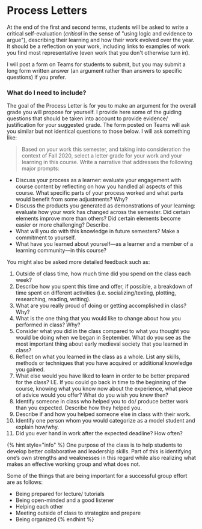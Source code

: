 # Process Letters

At the end of the first and second terms, students will be asked to write a critical self-evaluation (_critical_ in the sense of "using logic and evidence to argue"), describing their learning and how their work evolved over the year. It should be a reflection on your work, including links to examples of work you find most representative (even work that you don't otherwise turn in).

I will post a form on Teams for students to submit, but you may submit a long form written answer (an argument rather than answers to specific questions) if you prefer. &#x20;

### What do I need to include?

The goal of the Process Letter is for you to make an argument for the overall grade you will propose for yourself. I provide here some of the guiding questions that should be taken into account to provide evidence/ justification for your suggested grade. The form posted on Teams will ask you similar but not identical questions to those below. I will ask something like:

> Based on your work this semester, and taking into consideration the context of Fall 2020, select a letter grade for your work and your learning in this course. Write a narrative that addresses the following major prompts:&#x20;

* Discuss your process as a learner: evaluate your engagement with course content by reflecting on how you handled all aspects of this course. What specific parts of your process worked and what parts would benefit from some adjustments? Why? &#x20;
* Discuss the products you generated as demonstrations of your learning: evaluate how your work has changed across the semester. Did certain elements improve more than others? Did certain elements become easier or more challenging? Describe.&#x20;
* What will you do with this knowledge in future semesters? Make a commitment to yourself.
* What have you learned about yourself—as a learner and a member of a learning community—in this course?

You might also be asked more detailed feedback such as:

1. Outside of class time, how much time did you spend on the class each week?
2. Describe how you spent this time and offer, if possible, a breakdown of time spent on different activities (i.e. socializing/texting, plotting, researching, reading, writing).
3. What are you really proud of doing or getting accomplished in class? Why?
4. What is the one thing that you would like to change about how you performed in class? Why?
5. Consider what you did in the class compared to what you thought you would be doing when we began in September. What do you see as the most important thing about early medieval society that you learned in class?
6. Reflect on what you learned in the class as a whole. List any skills, methods or techniques that you have acquired or additional knowledge you gained.
7. What else would you have liked to learn in order to be better prepared for the class? I.E. If you could go back in time to the beginning of the course, knowing what you know now about the experience, what piece of advice would you offer? What do you wish you knew then?
8. Identify someone in class who helped you to do/ produce better work than you expected. Describe how they helped you.
9. Describe if and how you helped someone else in class with their work.&#x20;
10. Identify one person whom you would categorize as a model student and explain how/why.
11. Did you ever hand in work after the expected deadline? How often?

{% hint style="info" %}
One purpose of the class is to help students to develop better collaborative and leadership skills. Part of this is identifying one’s own strengths and weaknesses in this regard while also realizing what makes an effective working group and what does not.&#x20;

Some of the things that are being important for a successful group effort are as follows:

* Being prepared for lecture/ tutorials
* Being open-minded and a good listener&#x20;
* Helping each other
* Meeting outside of class to strategize and prepare&#x20;
* Being organized
{% endhint %}
